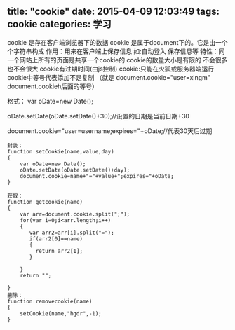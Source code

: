 title: "cookie"
date: 2015-04-09 12:03:49
tags: cookie
categories: 学习
---
cookie 是存在客户端浏览器下的数据
cookie 是属于document下的。它是由一个个字符串构成
作用：用来在客户端上保存信息 如:自动登入 保存信息等
特性：同一个网站上所有的页面是共享一个cookie的
cookie的数量大小是有限的 不会很多 也不会很大
cookie有过期时间(由js控制)
cookie:只能在火狐或服务器端运行
cookie中等号代表添加不是复制 （就是 document.cookie="user=xingm" document.cookieh后面的等号）

格式：
var oDate=new Date();

oDate.setDate(oDate.setDate()+30);//设置的日期是当前日期+30

document.cookie="user=username;expires="+oDate;//代表30天后过期
```
封装：
function setCookie(name,value,day)
{
   	var oDate=new Date();
   	oDate.setDate(oDate.setDate()+day);
   	document.cookie=name+"="+value+";expires="+oDate;
}

获取：
function getcookie(name)
{
	var arr=document.cookie.split(";");
	for(var i=0;i<arr.length;i++)
	{
	   var arr2=arr[i].split("=");
	   if(arr2[0]==name)
	   {
	     return arr2[1];
	   }

	}
	return "";

}
删除：
function removecookie(name)
{
	setCookie(name,"hgdr",-1);
}
```